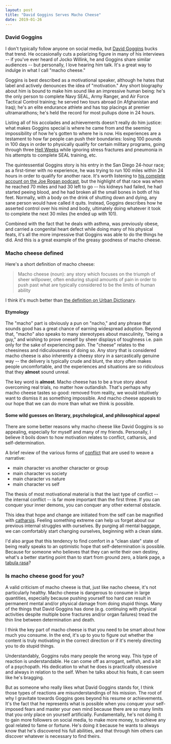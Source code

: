 ```yaml
---
layout: post
title: "David Goggins Serves Macho Cheese"
date: 2019-01-26
---
```


### David Goggins

I don't typically follow anyone on social media, but [David Goggins](https://en.wikipedia.org/wiki/David_Goggins) bucks that trend. He occasionally cuts a polarizing figure in many of his interviews -- if you've ever heard of Jocko Willink, he and Goggins share similar audiences -- but personally, I love hearing him talk. It's a great way to indulge in what I call "macho cheese."

Goggins is best described as a motivational speaker, although he hates that label and actively denounces the idea of "motivation." Any short biography about him is bound to make him sound like an impressive human being: he's the only person to complete Navy SEAL, Army Ranger, and Air Force Tactical Control training; he served two tours abroad (in Afghanistan and Iraq); he's an elite endurance athlete and has top placings at premier ultramarathons; he's held the record for most pullups done in 24 hours. 

Listing all of his accolades and achievements doesn't really do him justice: what makes Goggins special is where he came from and the seeming impossibility of how he's gotten to where he is now.  His experiences are a testament to how far people can push their boundaries: losing 100 pounds in 100 days in order to physically qualify for certain military programs, going through three [Hell Weeks](https://navyseals.com/nsw/hell-week-0/) while ignoring stress fractures and pneumonia in his attempts to complete SEAL training, etc. 

The quintessential Goggins story is his entry in the San Diego 24-hour race; as a first-timer with no experience, he was trying to run 100 miles within 24 hours in order to qualify for another race. It's worth listening to [his complete account on the Joe Rogan podcast](https://www.youtube.com/watch?v=h1Qenhp_s2g), but the highlight of that race was when he reached 70 miles and had 30 left to go -- his kidneys had failed, he had started peeing blood, and he had broken all the small bones in both of his feet. Normally, with a body on the drink of shutting down and dying, any sane person would have called it quits. Instead, Goggins describes how he asserted control over his mind and body, ultimately doing whatever it took to complete the next 30 miles (he ended up with 101). 

Combined with the fact that he deals with asthma, was previously obese, and carried a congenital heart defect while doing many of his physical feats, it's all the more impressive that Goggins was able to do the things he did. And this is a great example of the greasy goodness of macho cheese.

### Macho cheese defined

Here's a short definition of macho cheese:

> Macho cheese (noun): any story which focuses on the triumph of sheer willpower, often enduring stupid amounts of pain in order to push past what are typically considered to be the limits of human ability

I think it's much better than [the definition on Urban Dictionary](https://www.urbandictionary.com/define.php?term=macho%20cheese).

#### Etymology

The "macho" part is obviously a pun on "nacho," and any phrase that sounds good has a great chance of earning widespread adoption. Beyond that, "macho" also speaks to many stereotypes about masculinity, "being a guy," and wishing to prove oneself by sheer displays of toughness i.e. pain only for the sake of experiencing pain. The "cheese" relates to the cheesiness and ridiculousness of doing so. Any story that is considered macho cheese is also inherently a cheesy story in a sarcastically genuine way -- the delivery is typically crude and blunt, the story often makes people uncomfortable, and the experiences and situations are so ridiculous that they **almost** sound unreal. 

The key word is **almost**. Macho cheese has to be a true story about overcoming real trials, no matter how outlandish. That's perhaps why macho cheese tastes so good: removed from reality, we would intuitively want to dismiss it as something impossible. And macho cheese appeals to our hope that we can do more than what we think is possible.

#### Some wild guesses on literary, psychological, and philosophical appeal

There are some better reasons why macho cheese like David Goggins is so appealing, especially for myself and many of my friends. Personally, I believe it boils down to how motivation relates to conflict, catharsis, and self-determination.

A brief review of the various forms of [conflict](https://en.wikipedia.org/wiki/Conflict_(narrative)) that are used to weave a narrative:

- main character vs another character or group
- main character vs society
- main character vs nature
- main character vs self

The thesis of most motivational material is that the last type of conflict -- the internal conflict -- is far more important than the first three. If you can conquer your inner demons, you can conquer any other external obstacle. 

This idea that hope and change are initiated from the self can be magnified with [catharsis](https://en.wikipedia.org/wiki/Catharsis). Feeling something extreme can help us forget about our previous internal struggles with ourselves. By purging all mental baggage, we can comfortably start changing ourselves, beginning with a clean slate. 

I'd also argue that this tendency to find comfort in a "clean slate" state of being really speaks to an optimistic hope that self-determination is possible. Because for someone who believes that they can write their own destiny, what's a better starting point than to start from ground zero, a blank page, a [tabula rasa](https://en.wikipedia.org/wiki/Tabula_rasa)?

### Is macho cheese good for you?

A valid criticism of macho cheese is that, just like nacho cheese, it's not particularly healthy. Macho cheese is dangerous to consume in large quantities, especially because pushing yourself too hard can result in permanent mental and/or physical damage from doing stupid things. Many of the things that David Goggins has done (e.g. continuing with physical activities despite multiple bone fractures and/or organ failures) tread the thin line between determination and death. 

I think the key part of macho cheese is that you need to be smart about how much you consume. In the end, it's up to you to figure out whether the content is truly motivating in the correct direction or if it's merely directing you to do stupid things.

Understandably, Goggins rubs many people the wrong way. This type of reaction is understandable. He can come off as arrogant, selfish, and a bit of a psychopath. His dedication to what he does is practically obsessive and always in relation to the self. When he talks about his feats, it can seem like he's bragging.

But as someone who really likes what David Goggins stands for, I think those types of reactions are misunderstandings of his mission. The root of why I gravitate towards Goggins goes beyond his resume or achievements. It's the fact that he represents what is possible when you conquer your self-imposed fears and master your own mind because there are so many limits that you only place on yourself artificially. Fundamentally, he's not doing it to gain more followers on social media, to make more money, to achieve any goal related to fame or fortune. He's doing it because he wants to always know that he's discovered his full abilities, and that through him others can discover whatever is necessary to find theirs. 
